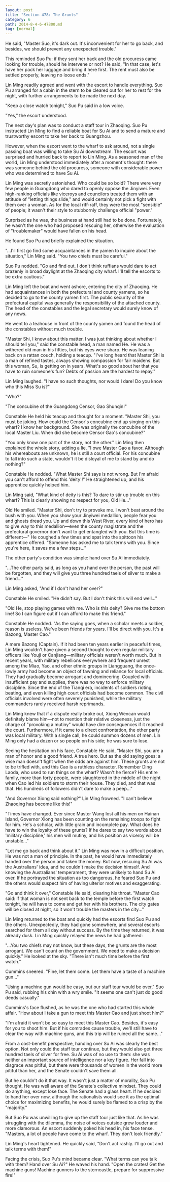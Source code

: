 ```yaml
---
layout: post
title: "Section 478: The Grunts"
category: 6
path: 2014-8-4-6-47800.md
tag: [normal]
---
```


He said, "Master Suo, it's dark out. It's inconvenient for her to go back, and besides, we should prevent any unexpected trouble."

This reminded Suo Pu: if they sent her back and the old procuress came looking for trouble, should he intervene or not? He said, "In that case, let's have her pack her luggage and bring it here first. The rent must also be settled properly, leaving no loose ends."

Lin Ming readily agreed and went with the escort to handle everything. Suo Pu arranged for a cabin in the stern to be cleared out for her to rest for the night, with further arrangements to be made the next day.

"Keep a close watch tonight," Suo Pu said in a low voice.

"Yes," the escort understood.

The next day's plan was to conduct a staff tour in Zhaoqing. Suo Pu instructed Lin Ming to find a reliable boat for Su Ai and to send a mature and trustworthy escort to take her back to Guangzhou.

However, when the escort went to the wharf to ask around, not a single passing boat was willing to take Su Ai downstream. The escort was surprised and hurried back to report to Lin Ming. As a seasoned man of the world, Lin Ming understood immediately after a moment's thought: there was someone behind the old procuress, someone with considerable power who was determined to have Su Ai.

Lin Ming was secretly astonished. Who could be so bold? There were very few people in Guangdong who dared to openly oppose the Jinyiwei. Even high-ranking officials like viceroys and councilors treated them with an attitude of "letting things slide," and would certainly not pick a fight with them over a woman. As for the local riff-raff, they were the most "sensible" of people; it wasn't their style to stubbornly challenge official "power."

Surprised as he was, the business at hand still had to be done. Fortunately, he wasn't the one who had proposed rescuing her, otherwise the evaluation of "troublemaker" would have fallen on his head.

He found Suo Pu and briefly explained the situation.

"...I'll first go find some acquaintances in the yamen to inquire about the situation," Lin Ming said. "You two chiefs must be careful."

Suo Pu nodded. "Go and find out. I don't think ruffians would dare to act brazenly in broad daylight at the Zhaoqing city wharf. I'll tell the escorts to be extra cautious."

Lin Ming left the boat and went ashore, entering the city of Zhaoqing. He had acquaintances in both the prefectural and county yamens, so he decided to go to the county yamen first. The public security of the prefectural capital was generally the responsibility of the attached county. The head of the constables and the legal secretary would surely know of any news.

He went to a teahouse in front of the county yamen and found the head of the constables without much trouble.

"Master Shi, I know about this matter. I was just thinking about whether I should tell you," said the constable head, a man named He. He was a withered old man in his fifties, but his eyes were sharp. He was leaning back on a rattan couch, holding a teacup. "I've long heard that Master Shi is a man of refined tastes, always showing compassion for fair maidens. But this woman, Su, is getting on in years. What's so good about her that you have to ruin someone's fun? Debts of passion are the hardest to repay."

Lin Ming laughed. "I have no such thoughts, nor would I dare! Do you know who this Miss Su is?"

"Who?"

"The concubine of the Guangdong Censor, Gao Shunqin!"

Constable He held his teacup and thought for a moment. "Master Shi, you must be joking. How could the Censor's concubine end up singing on this wharf? I know her background. She was originally the concubine of the local Master Liu. When did she become Censor Gao's concubine?"

"You only know one part of the story, not the other." Lin Ming then explained the whole story, adding a lie, "I owe Master Gao a favor. Although his whereabouts are unknown, he is still a court official. For his concubine to fall into such a state, wouldn't it be disloyal of me to stand by and do nothing?"

Constable He nodded. "What Master Shi says is not wrong. But I'm afraid you can't afford to offend this 'deity'!" He straightened up, and his apprentice quickly helped him.

Lin Ming said, "What kind of deity is this? To dare to stir up trouble on this wharf? This is clearly showing no respect for you, Old He..."

Old He smiled. "Master Shi, don't try to provoke me. I won't beat around the bush with you. When you show your Jinyiwei medallion, people fear you and ghosts dread you. Up and down this West River, every kind of hero has to give way to this medallion—even the county magistrate and the prefectural governor don't want to get entangled with you. But this time is different—" He coughed a few times and spat into the spittoon his apprentice offered. "Someone has asked me to talk terms with you. Since you're here, it saves me a few steps..."

The other party's condition was simple: hand over Su Ai immediately.

"...The other party said, as long as you hand over the person, the past will be forgotten, and they will give you three hundred taels of silver to make a friend..."

Lin Ming asked, "And if I don't hand her over?"

Constable He smiled. "He didn't say. But I don't think this will end well..."

"Old He, stop playing games with me. Who is this deity? Give me the bottom line! So I can figure out if I can afford to make this friend."

Constable He nodded. "As the saying goes, when a scholar meets a soldier, reason is useless. We've been friends for years. I'll be direct with you. It's a Bazong, Master Cao."

A mere Bazong (Captain). If it had been ten years earlier in peaceful times, Lin Ming wouldn't have given a second thought to even regular military officers like Youji or Canjiang—military officials weren't worth much. But in recent years, with military rebellions everywhere and frequent unrest among the Miao, Yao, and other ethnic groups in Liangguang, the once-lowly army had become an object of fawning and reliance for local officials. They had gradually become arrogant and domineering. Coupled with insufficient pay and supplies, there was no way to enforce military discipline. Since the end of the Tianqi era, incidents of soldiers rioting, beating, and even killing high court officials had become common. The civil officials involved were often severely punished, while the military commanders rarely received harsh reprimands.

Lin Ming knew that if a dispute really broke out, Xiong Wencan would definitely blame him—not to mention their relative closeness, just the charge of "provoking a mutiny" would have dire consequences if it reached the court. Furthermore, if it came to a direct confrontation, the other party was local military. With a single call, he could summon dozens of men. Lin Ming only had a dozen or so people on his side; he was sure to lose.

Seeing the hesitation on his face, Constable He said, "Master Shi, you are a man of honor and a good friend. A true hero. But as the old saying goes: a wise man doesn't fight when the odds are against him. These grunts are not to be trifled with, and this Cao is a ruthless character. Remember Ding Laoda, who used to run things on the wharf? Wasn't he fierce? His entire family, more than forty people, were slaughtered in the middle of the night when Cao led his soldiers to storm their house. They died, and that was that. His hundreds of followers didn't dare to make a peep..."

"And Governor Xiong said nothing?" Lin Ming frowned. "I can't believe Zhaoqing has become like this!"

"Times have changed. Ever since Master Wang lost all his men on Hainan Island, Governor Xiong has been counting on the remaining troops to fight for him. He's a scholar, with little grain and incomplete pay. What does he have to win the loyalty of these grunts? If he dares to say two words about 'military discipline,' his men will mutiny, and his position as viceroy will be unstable..."

"Let me go back and think about it." Lin Ming was now in a difficult position. He was not a man of principle. In the past, he would have immediately handed over the person and taken the money. But now, rescuing Su Ai was the Australians' idea, and he couldn't make the decision himself. And knowing the Australians' temperament, they were unlikely to hand Su Ai over. If he portrayed the situation as too dangerous, he feared Suo Pu and the others would suspect him of having ulterior motives and exaggerating.

"Go and think it over," Constable He said, clearing his throat. "Master Cao said: if that woman is not sent back to the temple before the first watch tonight, he will have to come and get her with his brothers. The city gates will be closed at night, so it won't trouble the masters in the city..."

Lin Ming returned to the boat and quickly had the escorts find Suo Pu and the others. Unexpectedly, they had gone somewhere, and several escorts searched for them all day without success. By the time they returned, it was already dusk. Lin Ming quickly relayed the news he had gathered:

"...You two chiefs may not know, but these days, the grunts are the most arrogant. We can't count on the government. We need to make a decision quickly." He looked at the sky. "There isn't much time before the first watch."

Cummins sneered. "Fine, let them come. Let them have a taste of a machine gun..."

"Using a machine gun would be easy, but our staff tour would be over," Suo Pu said, rubbing his chin with a wry smile. "It seems one can't just do good deeds casually."

Cummins's face flushed, as he was the one who had started this whole affair. "How about I take a gun to meet this Master Cao and just shoot him?"

"I'm afraid it won't be so easy to meet this Master Cao. Besides, it's easy for you to shoot him. But if his comrades cause trouble, we'll still have to clear the way with machine guns, and this trip will be ruined all the same..."

From a cost-benefit perspective, handing over Su Ai was clearly the best option. Not only could the staff tour continue, but they would also get three hundred taels of silver for free. Su Ai was of no use to them: she was neither an important source of intelligence nor a key figure. Her fall into disgrace was pitiful, but there were thousands of women in the world more pitiful than her, and the Senate couldn't save them all.

But he couldn't do it that way. It wasn't just a matter of morality, Suo Pu thought. He was well aware of the Senate's collective mindset. They could do anything, except lose face. The Senate had a glass heart. If he decided to hand her over now, although the rationalists would see it as the optimal choice for maximizing benefits, he would surely be flamed to a crisp by the "majority."

But Suo Pu was unwilling to give up the staff tour just like that. As he was struggling with the dilemma, the noise of voices outside grew louder and more clamorous. An escort suddenly poked his head in, his face tense. "Masters, a lot of people have come to the wharf. They don't look friendly."

Lin Ming's heart tightened. He quickly said, "Don't act rashly. I'll go out and talk terms with them!"

Facing the crisis, Suo Pu's mind became clear. "What terms can you talk with them? Hand over Su Ai?" He waved his hand. "Open the crates! Get the machine guns! Machine gunners to the sterncastle, prepare for suppressive fire!"